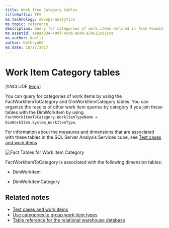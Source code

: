 ```yaml
---
title: Work Item Category tables
titleSuffix: TFS
ms.technology: devops-analytics
ms.topic: reference
description: Query for categories of work items defined in Team Foundation Server
ms.assetid: ae8ea834-400f-4cda-98d4-a7e612c91cce
ms.author: kaelli
author: KathrynEE
ms.date: 10/17/2017
---
```


# Work Item Category tables

[!INCLUDE [temp](../includes/tfs-report-platform-version.md)]

You can query for categories of work items by using the FactWorkItemToCategory and DimWorkItemCategory tables. You can organize the results of other work item queries by category if you join these tables with the DimWorkItem by using `FactWorkItemToCategory.WorkItemTypeName = DimWorkItem.System_WorkItemType`.

For information about the measures and dimensions that are associated with these tables in the SQL Server Analysis Services cube, see [Test cases and work items](perspective-test-analyze-report-work.md).

![Fact Tables for Work Item Category](media/teamproj_factworkitemcategory.png "TeamProj_FactWorkItemCategory")

FactWorkItemToCategory is associated with the following dimension tables:

- DimWorkItem

- DimWorkItemCategory

## Related notes

- [Test cases and work items](perspective-test-analyze-report-work.md)
- [Use categories to group work item types](../../reference/xml/use-categories-to-group-work-item-types.md)
- [Table reference for the relational warehouse database](table-reference-relational-warehouse-database.md)
